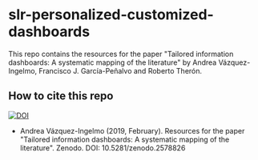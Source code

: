 # slr-personalized-customized-dashboards

This repo contains the resources for the paper "Tailored information dashboards: A systematic mapping of the literature" by Andrea Vázquez-Ingelmo, Francisco J. García-Peñalvo and Roberto Therón.

## How to cite this repo

[![DOI](https://zenodo.org/badge/172582769.svg)](https://zenodo.org/badge/latestdoi/172582769)

* Andrea Vázquez-Ingelmo (2019, February). Resources for the paper "Tailored information dashboards: A systematic mapping of the literature". Zenodo. DOI: 10.5281/zenodo.2578826

